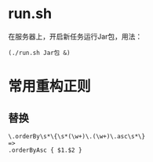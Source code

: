 # run.sh 
在服务器上，开启新任务运行Jar包，用法：

    (./run.sh Jar包 &)
    
# 常用重构正则

## 替换

    \.orderBy\s*\{\s*(\w+)\.(\w+)\.asc\s*\}
    =>
    .orderByAsc { $1.$2 }